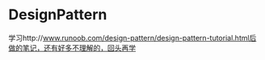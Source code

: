 # DesignPattern
学习http://www.runoob.com/design-pattern/design-pattern-tutorial.html后做的笔记，还有好多不理解的，回头再学

